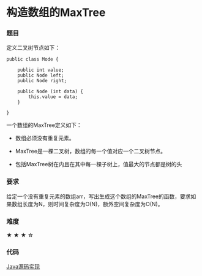 
# 构造数组的MaxTree

### 题目

定义二叉树节点如下：

    public class Mode {

        public int value;
        public Node left;
        public Node right;

        public Node (int data) {
            this.value = data;
        }

    }

一个数组的MaxTree定义如下：

  - 数组必须没有重复元素。

  - MaxTree是一棵二叉树，数组的每一个值对应一个二叉树节点。

  - 包括MaxTree树在内且在其中每一棵子树上，值最大的节点都是树的头

### 要求

给定一个没有重复元素的数组arr，写出生成这个数组的MaxTree的函数，要求如果数组长度为N，则时间复杂度为O(N)，额外空间复杂度为O(N)。  

### 难度

★ ★ ★ ☆

### 代码

[Java源码实现](../../src/Stack/Stack8.java)
